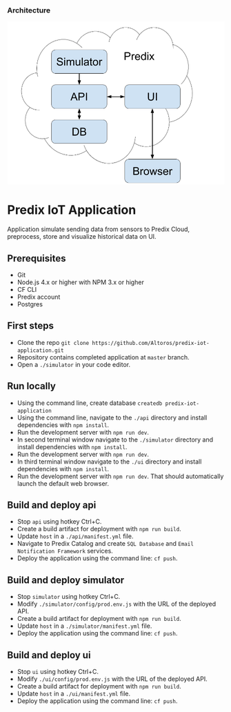 ### Architecture

![architecture](./architecture.png)

# Predix IoT Application

Application simulate sending data from sensors to Predix Cloud, preprocess, store and visualize historical data on UI.

## Prerequisites
* Git
* Node.js 4.x or higher with NPM 3.x or higher
* CF CLI
* Predix account
* Postgres

## First steps
* Clone the repo `git clone https://github.com/Altoros/predix-iot-application.git`
* Repository contains completed application at `master` branch.
* Open a `./simulator` in your code editor.

## Run locally
* Using the command line, create database `createdb predix-iot-application`
* Using the command line, navigate to the `./api` directory and install dependencies with `npm install`.
* Run the development server with `npm run dev`.
* In second terminal window navigate to the `./simulator` directory and install dependencies with `npm install`.
* Run the development server with `npm run dev`.
* In third terminal window navigate to the `./ui` directory and install dependencies with `npm install`.
* Run the development server with `npm run dev`. That should automatically launch the default web browser.

## Build and deploy api
* Stop `api` using hotkey Ctrl+C.
* Create a build artifact for deployment with `npm run build`.
* Update `host` in a `./api/manifest.yml` file.
* Navigate to Predix Catalog and create `SQL Database` and `Email Notification Framework` services.
* Deploy the application using the command line: `cf push`.

## Build and deploy simulator
* Stop `simulator` using hotkey Ctrl+C.
* Modify `./simulator/config/prod.env.js` with the URL of the deployed API.
* Create a build artifact for deployment with `npm run build`.
* Update `host` in a `./simulator/manifest.yml` file.
* Deploy the application using the command line: `cf push`.

## Build and deploy ui
* Stop `ui` using hotkey Ctrl+C.
* Modify `./ui/config/prod.env.js` with the URL of the deployed API.
* Create a build artifact for deployment with `npm run build`.
* Update `host` in a `./ui/manifest.yml` file.
* Deploy the application using the command line: `cf push`.
